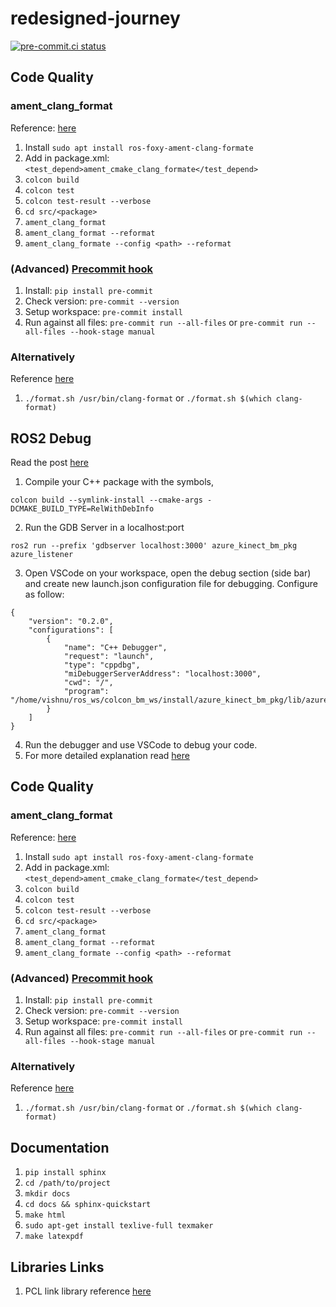 # redesigned-journey

[![pre-commit.ci status](https://results.pre-commit.ci/badge/github/prachandabhanu/redesigned-journey/main.svg)](https://results.pre-commit.ci/latest/github/prachandabhanu/redesigned-journey/main)

## Code Quality
### ament_clang_format
Reference: [here](https://www.youtube.com/watch?v=2gIyu09UEC8)
1. Install `sudo apt install ros-foxy-ament-clang-formate`
2. Add in package.xml: `<test_depend>ament_cmake_clang_formate</test_depend>`
3. `colcon build`
4. `colcon test`
5. `colcon test-result --verbose`
6. `cd src/<package>`
7. `ament_clang_format`
8. `ament_clang_format --reformat`
9. `ament_clang_formate --config <path> --reformat`

### (Advanced) [Precommit hook](https://pre-commit.com/)
1. Install: `pip install pre-commit`
2. Check version: `pre-commit --version`
3. Setup workspace: `pre-commit install`
4. Run against all files: `pre-commit run --all-files` or `pre-commit run --all-files --hook-stage manual`

### Alternatively
Reference [here](https://github.com/PointCloudLibrary/pcl/blob/master/.dev/format.sh)
1. `./format.sh /usr/bin/clang-format` or `./format.sh $(which clang-format)`

## ROS2 Debug
Read the post [here](https://answers.ros.org/question/267261/how-can-i-run-ros2-nodes-in-a-debugger-eg-gdb/)
1. Compile your C++ package with the symbols,

`colcon build --symlink-install --cmake-args -DCMAKE_BUILD_TYPE=RelWithDebInfo`

2. Run the GDB Server in a localhost:port

`ros2 run --prefix 'gdbserver localhost:3000' azure_kinect_bm_pkg azure_listener`

3. Open VSCode on your workspace, open the debug section (side bar) and create new launch.json configuration file for debugging. Configure as follow:

```
{
    "version": "0.2.0",
    "configurations": [
        {
            "name": "C++ Debugger",
            "request": "launch",
            "type": "cppdbg",
            "miDebuggerServerAddress": "localhost:3000",
            "cwd": "/",
            "program": "/home/vishnu/ros_ws/colcon_bm_ws/install/azure_kinect_bm_pkg/lib/azure_kinect_bm_pkg/azure_listener"
        }
    ]
}
```

4. Run the debugger and use VSCode to debug your code.
5. For more detailed explanation read [here](https://gist.github.com/prachandabhanu/03f0f91c37d3e815f5d1a27983a99a78)

## Code Quality
### ament_clang_format
Reference: [here](https://www.youtube.com/watch?v=2gIyu09UEC8)
1. Install `sudo apt install ros-foxy-ament-clang-formate`
2. Add in package.xml: `<test_depend>ament_cmake_clang_formate</test_depend>`
3. `colcon build`
4. `colcon test`
5. `colcon test-result --verbose`
6. `cd src/<package>`
7. `ament_clang_format`
8. `ament_clang_format --reformat`
9. `ament_clang_formate --config <path> --reformat`

### (Advanced) [Precommit hook](https://pre-commit.com/)
1. Install: `pip install pre-commit`
2. Check version: `pre-commit --version`
3. Setup workspace: `pre-commit install`
4. Run against all files: `pre-commit run --all-files` or `pre-commit run --all-files --hook-stage manual`

### Alternatively
Reference [here](https://github.com/PointCloudLibrary/pcl/blob/master/.dev/format.sh)
1. `./format.sh /usr/bin/clang-format` or `./format.sh $(which clang-format)`

## Documentation
1. `pip install sphinx`
2. `cd /path/to/project`
3. `mkdir docs`
4. `cd docs && sphinx-quickstart`
5. `make html`
6. `sudo apt-get install texlive-full texmaker`
7. `make latexpdf`

## Libraries Links
1. PCL link library reference [here](https://github.com/ros-perception/perception_pcl/tree/ros2)
